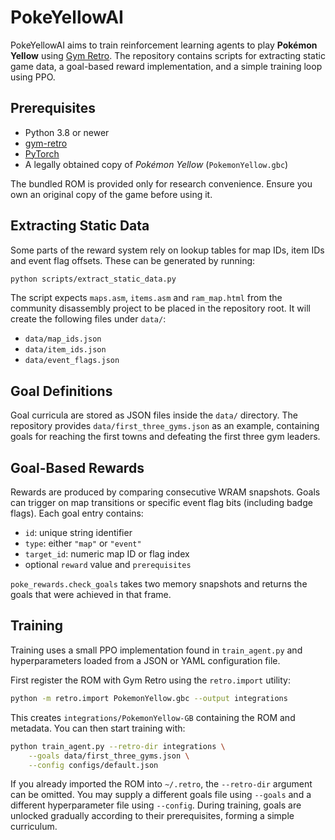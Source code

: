 # PokeYellowAI

PokeYellowAI aims to train reinforcement learning agents to play **Pokémon Yellow** using [Gym Retro](https://github.com/openai/retro).  The repository contains scripts for extracting static game data, a goal-based reward implementation, and a simple training loop using PPO.

## Prerequisites

- Python 3.8 or newer
- [gym-retro](https://github.com/openai/retro)
- [PyTorch](https://pytorch.org/)
- A legally obtained copy of *Pokémon Yellow* (`PokemonYellow.gbc`)

The bundled ROM is provided only for research convenience.  Ensure you own an original copy of the game before using it.

## Extracting Static Data

Some parts of the reward system rely on lookup tables for map IDs, item IDs and event flag offsets.  These can be generated by running:

```bash
python scripts/extract_static_data.py
```

The script expects `maps.asm`, `items.asm` and `ram_map.html` from the community disassembly project to be placed in the repository root.  It will create the following files under `data/`:

- `data/map_ids.json`
- `data/item_ids.json`
- `data/event_flags.json`

## Goal Definitions

Goal curricula are stored as JSON files inside the `data/` directory.  The repository provides `data/first_three_gyms.json` as an example, containing goals for reaching the first towns and defeating the first three gym leaders.

## Goal-Based Rewards

Rewards are produced by comparing consecutive WRAM snapshots.  Goals can trigger on map transitions or specific event flag bits (including badge flags).  Each goal entry contains:

- `id`: unique string identifier
- `type`: either `"map"` or `"event"`
- `target_id`: numeric map ID or flag index
- optional `reward` value and `prerequisites`

`poke_rewards.check_goals` takes two memory snapshots and returns the goals that were achieved in that frame.

## Training

Training uses a small PPO implementation found in `train_agent.py` and
hyperparameters loaded from a JSON or YAML configuration file.

First register the ROM with Gym Retro using the `retro.import` utility:

```bash
python -m retro.import PokemonYellow.gbc --output integrations
```

This creates `integrations/PokemonYellow-GB` containing the ROM and metadata.
You can then start training with:

```bash
python train_agent.py --retro-dir integrations \
    --goals data/first_three_gyms.json \
    --config configs/default.json
```

If you already imported the ROM into `~/.retro`, the `--retro-dir` argument can
be omitted. You may supply a different goals file using `--goals` and a
different hyperparameter file using `--config`. During training, goals are
unlocked gradually according to their prerequisites, forming a simple
curriculum.

